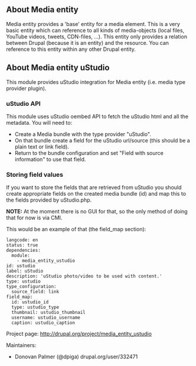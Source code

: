 ## About Media entity

Media entity provides a 'base' entity for a media element. This is a very basic
entity which can reference to all kinds of media-objects (local files, YouTube
videos, tweets, CDN-files, ...). This entity only provides a relation between
Drupal (because it is an entity) and the resource. You can reference to this
entity within any other Drupal entity.

## About Media entity uStudio

This module provides uStudio integration for Media entity (i.e. media type provider
plugin).

### uStudio API
This module uses uStudio oembed API to fetch the uStudio html and all the metadata.
You will need to:

- Create a Media bundle with the type provider "uStudio".
- On that bundle create a field for the uStudio url/source (this should be a plain text or link field).
- Return to the bundle configuration and set "Field with source information" to use that field.

### Storing field values
If you want to store the fields that are retrieved from uStudio you should create appropriate fields on the created media bundle (id) and map this to the fields provided by uStudio.php.

**NOTE:** At the moment there is no GUI for that, so the only method of doing that for now is via CMI.

This would be an example of that (the field_map section):

```
langcode: en
status: true
dependencies:
  module:
    - media_entity_ustudio
id: ustudio
label: uStudio
description: 'uStudio photo/video to be used with content.'
type: ustudio
type_configuration:
  source_field: link
field_map:
  id: ustudio_id
  type: ustudio_type
  thumbnail: ustudio_thumbnail
  username: ustudio_username
  caption: ustudio_caption
```

Project page: http://drupal.org/project/media_entity_ustudio

Maintainers:
 - Donovan Palmer (@dpiga) drupal.org/user/332471
